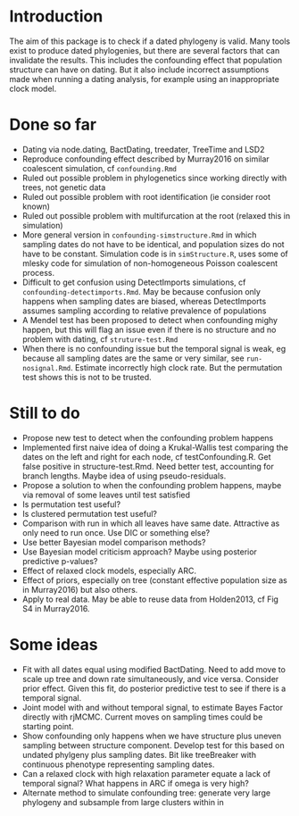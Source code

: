 
<!-- README.md is generated from README.Rmd. Please edit that file -->

# Introduction

The aim of this package is to check if a dated phylogeny is valid. Many
tools exist to produce dated phylogenies, but there are several factors
that can invalidate the results. This includes the confounding effect
that population structure can have on dating. But it also include
incorrect assumptions made when running a dating analysis, for example
using an inappropriate clock model.

# Done so far

- Dating via node.dating, BactDating, treedater, TreeTime and LSD2
- Reproduce confounding effect described by Murray2016 on similar
  coalescent simulation, cf `confounding.Rmd`
- Ruled out possible problem in phylogenetics since working directly
  with trees, not genetic data
- Ruled out possible problem with root identification (ie consider root
  known)
- Ruled out possible problem with multifurcation at the root (relaxed
  this in simulation)
- More general version in `confounding-simstructure.Rmd` in which
  sampling dates do not have to be identical, and population sizes do
  not have to be constant. Simulation code is in `simStructure.R`, uses
  some of mlesky code for simulation of non-homogeneous Poisson
  coalescent process.
- Difficult to get confusion using DetectImports simulations, cf
  `confounding-detectimports.Rmd`. May be because confusion only happens
  when sampling dates are biased, whereas DetectImports assumes sampling
  according to relative prevalence of populations
- A Mendel test has been proposed to detect when confounding mighy
  happen, but this will flag an issue even if there is no structure and
  no problem with dating, cf `struture-test.Rmd`
- When there is no confounding issue but the temporal signal is weak, eg
  because all sampling dates are the same or very similar, see
  `run-nosignal.Rmd`. Estimate incorrectly high clock rate. But the
  permutation test shows this is not to be trusted.

# Still to do

- Propose new test to detect when the confounding problem happens
- Implemented first naive idea of doing a Krukal-Wallis test comparing
  the dates on the left and right for each node, cf testConfounding.R.
  Get false positive in structure-test.Rmd. Need better test, accounting
  for branch lengths. Maybe idea of using pseudo-residuals.
- Propose a solution to when the confounding problem happens, maybe via
  removal of some leaves until test satisfied
- Is permutation test useful?
- Is clustered permutation test useful?
- Comparison with run in which all leaves have same date. Attractive as
  only need to run once. Use DIC or something else?
- Use better Bayesian model comparison methods?
- Use Bayesian model criticism approach? Maybe using posterior
  predictive p-values?
- Effect of relaxed clock models, especially ARC.
- Effect of priors, especially on tree (constant effective population
  size as in Murray2016) but also others.
- Apply to real data. May be able to reuse data from Holden2013, cf Fig
  S4 in Murray2016.

# Some ideas

- Fit with all dates equal using modified BactDating. Need to add move
  to scale up tree and down rate simultaneously, and vice versa.
  Consider prior effect. Given this fit, do posterior predictive test to
  see if there is a temporal signal.
- Joint model with and without temporal signal, to estimate Bayes Factor
  directly with rjMCMC. Current moves on sampling times could be
  starting point.
- Show confounding only happens when we have structure plus uneven
  sampling between structure component. Develop test for this based on
  undated phylgeny plus sampling dates. Bit like treeBreaker with
  continuous phenotype representing sampling dates.
- Can a relaxed clock with high relaxation parameter equate a lack of
  temporal signal? What happens in ARC if omega is very high?
- Alternate method to simulate confounding tree: generate very large
  phylogeny and subsample from large clusters within in
